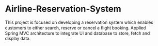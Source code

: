 # Airline-Reservation-System

This project is focused on developing a reservation system which enables customers to either search, reserve or cancel a ﬂight booking. Applied Spring MVC architecture to integrate UI and database to store, fetch and display data. 
